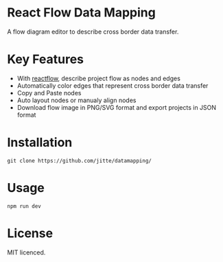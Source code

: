 # React Flow Data Mapping

A flow diagram editor to describe cross border data transfer.

# Key Features

- With [reactflow](https://github.com/wbkd/react-flow/), describe project flow as nodes and edges
- Automatically color edges that represent cross border data transfer
- Copy and Paste nodes
- Auto layout nodes or manualy align nodes
- Download flow image in PNG/SVG format and export projects in JSON format

# Installation

`git clone https://github.com/jitte/datamapping/`

# Usage

`npm run dev`

# License

MIT licenced.
